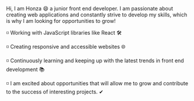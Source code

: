 Hi, I am Honza 😄 a junior front end developer.
I am passionate about creating web applications and constantly strive to develop my skills, which is why I am looking for opportunities to grow!


◽  Working with JavaScript libraries like React 🛠️

◽  Creating responsive and accessible websites 🌐

◽  Continuously learning and keeping up with the latest trends in front end development 📚

◽  I am excited about opportunities that will allow me to grow and contribute to the success of interesting projects. ✔

